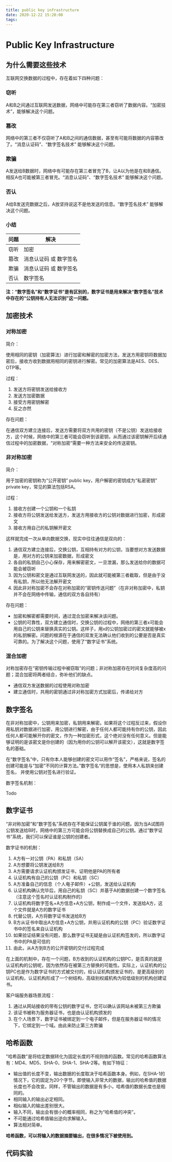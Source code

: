 ```yaml
---
title: public key infrastructure
date: 2020-12-22 15:28:08
tags:
---
```


# Public Key Infrastructure

## 为什么需要这些技术

互联网交换数据的过程中，存在着如下四种问题：

### 窃听

A和B之间通过互联网发送数据，网络中可能存在第三者窃听了数据内容。“加密技术”，能够解决这个问题。

### 篡改

网络中的第三者不仅窃听了A和B之间的通信数据，甚至有可能将数据的内容篡改了。“消息认证码”、“数字签名技术” 能够解决这个问题。

### 欺骗

A发送给B数据时，网络中有可能存在第三者冒充了B，让A以为他是在和B通信。相反A也可能被第三者冒充。“消息认证码”、“数字签名技术” 能够解决这个问题。

### 否认

A给B发送完数据之后，A放坚持说这不是他发送的信息。“数字签名技术” 能够解决这个问题。

### 小结

| 问题 | 解决                   |
| ---- | ---------------------- |
| 窃听 | 加密                   |
| 篡改 | 消息认证码 或 数字签名 |
| 欺骗 | 消息认证码 或 数字签名 |
| 否认 | 数字签名               |

**注：“数字签名”和“数字证书”是有区别的，数字证书是用来解决“数字签名”技术中存在的“公钥持有人无法识别”这一问题。**

## 加密技术

### 对称加密

简介：

使用相同的密钥（加密算法）进行加密和解密的加密方法，发送方用密钥将数据加密后，接收方收到数据用相同的密钥进行解密。常见的加密算法是AES、DES、OTP等。

过程：

1. 发送方将密钥发送给接收方
2. 发送方加密数据
3. 接受方用密钥解密
4. 反之亦然

存在问题：

在通信双方建立连接后，发送方需要将双方共用的密钥（不是公钥）发送给接收方，这个时候，网络中的第三者可能会窃听到该密钥，从而通过该密钥解开后续通信过程中的加密数据，“对称加密”需要一种方法来安全的传送密钥。

### 非对称加密

简介：

用于加密的密钥称为“公开密钥” public key，用户解密的密钥成为“私密密钥” private key，常见的算法包括RSA。

过程：

1. 接收方创建一个公钥和一个私钥
2. 接收方将公钥发送给发送方，发送方用接收方的公钥对数据进行加密，形成密文
3. 接收方用自己的私钥解开密文

这样就完成一次从单向数据交换，现实中往往通信是双向的：

1. 通信双方建立连接后，交换公钥，互相持有对方的公钥，当要想对方发送数据是，用对方的公钥来加密数据，形成密文
2. 各自的私钥自己小心保存，用来解密密文，一旦泄漏，那么发送给你的数据可能会被窃听
3. 因为公钥和密文是通过互联网发送的，因此就可能被第三者截取，但是由于没有私钥，所以他无法解开密文
4. 因此非对称加密不会存在对称加密的“密钥传送问题”（在非对称加密中，私钥并不会在网络中传输，通信的双方各自持有）

存在问题：

- 加密和解密都需要时间，通过混合加密来解决该问题。
- 公钥的可靠性，双方建立通信时，交换公钥的过程中，网络的第三者x可能会用自己的公钥来替换真实的公钥。这样子，用x的公钥加密过的密文就能够被x的私钥解密。问题的根源在于通信的双发无法确认他们收到的公要是否是真实可靠的。为了解决这个问题，使用了“数字证书”系统。

### 混合加密

对称加密存在“密钥传输过程中被窃取”的问题；非对称加密存在时间复杂度高的问题；混合加密将两者结合，弥补他们的缺点。

- 通信双方发送数据的过程使用对称加密
- 建立通信时，共用的密钥通过非对称加密方式加密后，传递给对方

## 数字签名

在非对称加密中，公钥用来加密，私钥用来解密。如果将这个过程反过来，假设你用私钥对数据进行加密，用公钥进行解密，由于任何人都可能持有你的公钥，因此任何人都可能解开你的密文，作为一种加密形式，这个绝对没有任何意义。但是能够证明的是该密文是你创建的（因为用你的公钥可以解开该密文），这就是数字签名的基础。

在“数字签名”中，只有你本人能够创建的密文可以用作“签名”，严格来说，签名的创建可能是与“加密”不同的计算方法。”数字签名“的思想是，使用本人私钥来创建签名， 并使用公钥对签名进行验证。

数字签名机制：

Todo

## 数字证书

“非对称加密”和“数字签名”系统存在不能保证公钥属于谁的问题。因为当A试图将公钥发送给B时，网络中的第三方可能会将公钥替换成自己的公钥。通过“数字证书”系统，我们可以保证谁是公钥的创建者。

数字证书的机制：

1. A方有一对公钥（PA）和私钥（SA）
2. A方想要将公钥发送给B方
3. A方需要请求认证机构颁发证书，证明他是PA的所有者
4. 认证机构有自己的公钥（PC）和私钥（SC）
5. A方准备自己的信息（个人电子邮件）+公钥，发送给认证机构
6. 认证机构确认完毕后，用自己的私钥（SC）并基于A的数据创建一个数字签名（注意这个签名时认证机构制作的）
7. 认证机构将数字签名+A方信息+A方公钥，制作成一个文件，发送给A方，这个文件就是A方的数字证书
8. 代替公钥，A方将数字证书发送给B方
9. B方从证书中取出A方信息+A方公钥，并用认证机构的公钥（PC）验证数字证书中的签名来自认证机构
10. 如果验证结果没有问题，那么数字证书无疑是由认证机构签发的，所以数字证书中的PA是可信的
11. 由此，从A方到B方的公开密钥的交付过程完成

在上面的机制中，存在一个问题，B方收到的认证机构的公钥PC，是否真的就是认证机构的公钥呢，因为依然存在被第三方替换的可能性。实际上，认证机构的公钥PC也是作为数字证书的方式被交付的，给认证机构颁发证书的，是更高级别的认证机构，认证机构形成了一个树结构，高级别权威机构为较低级别的机构创建证书。

客户端服务器场景流程：

1. 通过从网站接收的带有公钥的数字证书，您可以确认该网站未被第三方欺骗
2. 该证书被称为服务器证书，也是由认证机构颁发的
3. 在个人场景下，数字证书被绑定到一个电子邮件，但是在服务器证书的情况下，它绑定到一个域。由此来防止第三方欺骗

## 哈希函数

"哈希函数"是将给定数据转化为固定长度的不规则值的函数。常见的哈希函数算法有：MD4、MD5、SHA-0、SHA-1、SHA-2等。有如下特征：

- 输出值的长度不变，输出数据的长度取决于哈希函数本身。例如，在SHA-1的情况下，它的固定为20个字节。即使输入非常大的数据，输出的哈希值的数据长度也不会改变。同样，不管输出的数据是有多小，哈希值的数据长度也是相同的。
- 相同输入的输出必定相同。
- 相似输入的输出差别很大。
- 输入不同，输出会有很小的概率相同，称之为“哈希值的冲突”。
- 不可能通过哈希值输出逆向求解输入。
- 算法相对简单。

**哈希函数，可以将输入的数据摘要输出，在很多情况下被使用到。**

## 代码实验



